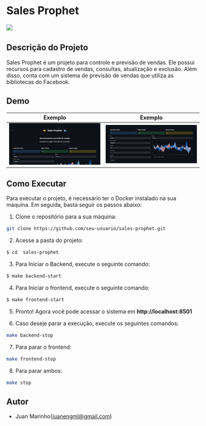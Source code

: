 # Sales Prophet

![](src/SalesProphetV1.png)

## Descrição do Projeto

Sales Prophet é um projeto para controle e previsão de vendas. Ele possui recursos para cadastro de vendas, consultas, atualização e exclusão. Além disso, conta com um sistema de previsão de vendas que utiliza as bibliotecas do Facebook.

## Demo 

Exemplo   | Exemplo
--------- | ------
![](src/dash1.PNG) | ![](src/dash2.PNG)

## Como Executar

Para executar o projeto, é necessário ter o Docker instalado na sua máquina. Em seguida, basta seguir os passos abaixo:

1. Clone o repositório para a sua máquina:

``` bash
git clone https://github.com/seu-usuario/sales-prophet.git

```

2. Acesse a pasta do projeto:

``` bash
$ cd  sales-prophet

```

3. Para Iniciar o Backend, execute o seguinte comando: 

``` bash
$ make backend-start

```
4. Para Iniciar o frontend, execute o seguinte comando: 

``` bash
$ make frontend-start

```

5. Pronto! Agora você pode acessar o sistema em **http://localhost:8501**

6. Caso deseje parar a execução, execute os seguintes comandos:

``` bash
make backend-stop
```

7. Para parar o frontend:

``` bash
make frontend-stop
```

8. Para parar ambos:

``` bash
make stop
```

## Autor 

* Juan Marinho(juanengml@gmail.com)
